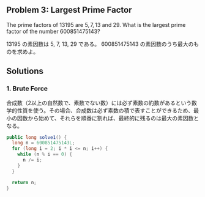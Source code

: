## Problem 3: Largest Prime Factor

The prime factors of $13195$ are $5, 7, 13$ and $29$.
What is the largest prime factor of the number $600851475143$?

13195 の素因数は 5, 7, 13, 29 である。
600851475143 の素因数のうち最大のものを求めよ。

## Solutions
### 1. Brute Force
合成数（2以上の自然数で、素数でない数）には必ず素数の約数があるという数学的性質を使う。その場合、合成数は必ず素数の積で表すことができるため、最小の因数から始めて、それらを順番に割れば、最終的に残るのは最大の素因数となる。

```java
public long solve1() {
  long n = 600851475143L;
  for (long i = 2; i * i <= n; i++) {
    while (n % i == 0) {
      n /= i;
    }
  }

  return n;
}
```
